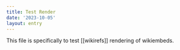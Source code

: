 ```yaml
---
title: Test Render
date: '2023-10-05'
layout: entry
---
```


This file is specifically to test [[wikirefs]] rendering of wikiembeds.
